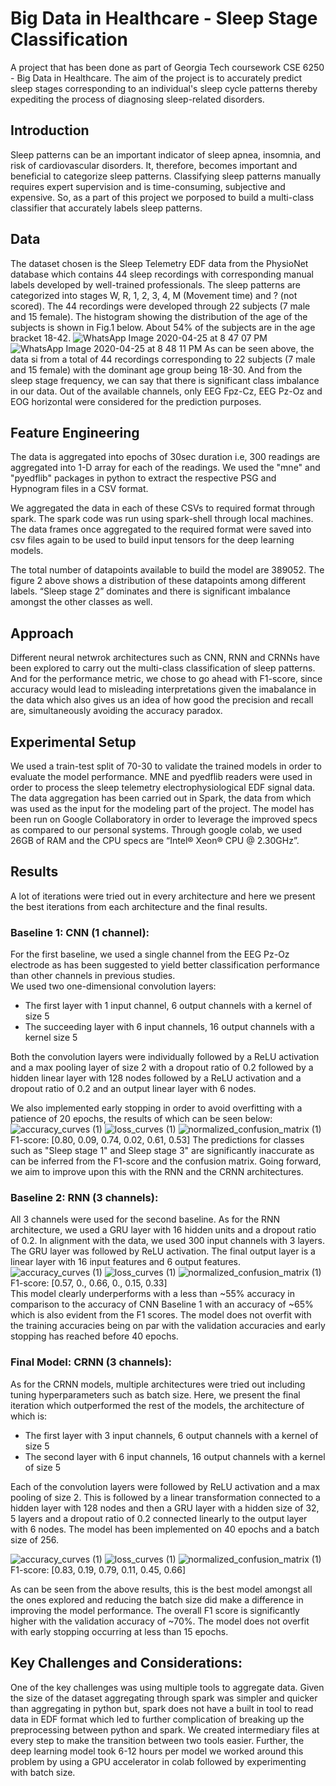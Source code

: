 # Big Data in Healthcare - Sleep Stage Classification
A project that has been done as part of Georgia Tech coursework CSE 6250 - Big Data in Healthcare. The aim of the project is to accurately predict sleep stages corresponding to an individual's sleep cycle patterns thereby expediting the process of diagnosing sleep-related disorders.
## Introduction
Sleep patterns can be an important indicator of sleep apnea, insomnia, and risk of cardiovascular disorders. It, therefore, becomes important and beneficial to categorize sleep patterns. Classifying sleep patterns manually requires expert supervision and is time-consuming, subjective and expensive. So, as a part of this project we porposed to build a multi-class classifier that accurately labels sleep patterns.
## Data
The dataset chosen is the Sleep Telemetry EDF data from the PhysioNet database which contains 44 sleep recordings with corresponding manual labels developed by well-trained professionals. The sleep patterns are categorized into stages W, R, 1, 2, 3, 4, M (Movement time) and ? (not scored).
The 44 recordings were developed through 22 subjects (7 male and 15 female). The histogram showing the distribution of the age of the subjects is shown in Fig.1 below. About 54% of the subjects are in the age bracket 18-42.
![WhatsApp Image 2020-04-25 at 8 47 07 PM](https://user-images.githubusercontent.com/52098514/81017052-930e0c80-8e2f-11ea-86a9-e37be23cedbf.jpeg)
![WhatsApp Image 2020-04-25 at 8 48 11 PM](https://user-images.githubusercontent.com/52098514/81030814-2a875580-8e58-11ea-8e53-ed88f8efc207.jpeg)
As can be seen above, the data si from a total of 44 recordings corresponding to 22 subjects (7 male and 15 female) with the dominant age group being 18-30. And from the sleep stage frequency, we can say that there is significant class imbalance in our data. Out of the available channels, only EEG Fpz-Cz, EEG Pz-Oz and EOG horizontal were considered for the prediction purposes.
## Feature Engineering
The data is aggregated into epochs of 30sec duration i.e, 300 readings are aggregated into 1-D array for each of the readings. We used the "mne" and "pyedflib" packages in python to extract the respective PSG and Hypnogram files in a CSV format.  
  
We aggregated the data in each of these CSVs to required format through spark. The spark code was run using spark-shell through local machines. The data frames once aggregated to the required format were saved into csv files again to be used to build input tensors for the deep learning models.  
  
The total number of datapoints available to build the model are 389052. The figure 2 above shows a distribution of these datapoints among different labels. “Sleep stage 2” dominates and there is significant imbalance amongst the other classes as well.
## Approach
Different neural netwrok architectures such as CNN, RNN and CRNNs have been explored to carry out the multi-class classification of sleep patterns. And for the performance metric, we chose to go ahead with F1-score, since accuracy would lead to misleading interpretations given the imabalance in the data which also gives us an idea of how good the precision and recall are, simultaneously avoiding the accuracy paradox.
## Experimental Setup
We used a train-test split of 70-30 to validate the trained models in order to evaluate the model performance. MNE and pyedflib readers were used in order to process the sleep telemetry electrophysiological EDF signal data. The data aggregation has been carried out in Spark, the data from which was used as the input for the modeling part of the project. The model has been run on Google Collaboratory in order to leverage the improved specs as compared to our personal systems. Through google colab, we used 26GB of RAM and the CPU specs are “Intel® Xeon® CPU @ 2.30GHz”.
## Results
A lot of iterations were tried out in every architecture and here we present the best iterations from each architecture and the final results.
### Baseline 1: CNN (1 channel):
For the first baseline, we used a single channel from the EEG Pz-Oz electrode as has been suggested to yield better classification performance than other channels in previous studies.  
We used two one-dimensional convolution layers:
  - The first layer with 1 input channel, 6 output channels with a kernel of size 5
  - The succeeding layer with 6 input channels, 16 output channels with a kernel size 5
  
Both the convolution layers were individually followed by a ReLU activation and a max pooling layer of size 2 with a dropout ratio of 0.2 followed by a hidden linear layer with 128 nodes followed by a ReLU activation and a dropout ratio of 0.2 and an output linear layer with 6 nodes.  
  
We also implemented early stopping in order to avoid overfitting with a patience of 20 epochs, the results of which can be seen below:  
![accuracy_curves (1)](https://user-images.githubusercontent.com/52098514/81035606-a8a02800-8e69-11ea-8dd7-42c0d0a79cf2.png)
![loss_curves (1)](https://user-images.githubusercontent.com/52098514/81035607-a8a02800-8e69-11ea-87b6-6d810bf21adb.png)
![normalized_confusion_matrix (1)](https://user-images.githubusercontent.com/52098514/81035597-a047ed00-8e69-11ea-81f3-0ac22daf38b1.png)  
F1-score: [0.80, 0.09, 0.74, 0.02, 0.61, 0.53]
The predictions for classes such as "Sleep stage 1" and Sleep stage 3" are significantly inaccurate as can be inferred from the F1-score and the confusion matrix. Going forward, we aim to improve upon this with the RNN and the CRNN architectures.
### Baseline 2: RNN (3 channels):
All 3 channels were used for the second baseline. As for the RNN architecture, we used a GRU layer with 16 hidden units and a dropout ratio of 0.2. In alignment with the data, we used 300 input channels with 3 layers. The GRU layer was followed by ReLU activation. The final output layer is a linear layer with 16 input features and 6 output features.  
![accuracy_curves (1)](https://user-images.githubusercontent.com/52098514/81036070-a939be00-8e6b-11ea-95dc-a965df266532.png)
![loss_curves (1)](https://user-images.githubusercontent.com/52098514/81036069-a939be00-8e6b-11ea-9b9b-13ceb8f035fa.png)
![normalized_confusion_matrix (1)](https://user-images.githubusercontent.com/52098514/81036059-9fb05600-8e6b-11ea-8ef6-cd9ceced5374.png)  
F1-score: [0.57, 0., 0.66, 0., 0.15, 0.33]  
This model clearly underperforms with a less than ~55% accuracy in comparison to the accuracy of CNN Baseline 1 with an accuracy of ~65% which is also evident from the F1 scores. The model does not overfit with the training accuracies being on par with the validation accuracies and early stopping has reached before 40 epochs.
### Final Model: CRNN (3 channels):
As for the CRNN models, multiple architectures were tried out including tuning hyperparameters such as batch size. Here, we present the final iteration which outperformed the rest of the models, the architecture of which is:
- The first layer with 3 input channels, 6 output channels with a kernel of size 5
- The second layer with 6 input channels, 16 output channels with a kernel of size 5  
  
Each of the convolution layers were followed by ReLU activation and a max pooling of size 2. This is followed by a linear transformation connected to a hidden layer with 128 nodes and then a GRU layer with a hidden size of 32, 5 layers and a dropout ratio of 0.2 connected linearly to the output layer with 6 nodes. The model has been implemented on 40 epochs and a batch size of 256.  

![accuracy_curves (1)](https://user-images.githubusercontent.com/52098514/81036465-3598b080-8e6d-11ea-8ea1-4d61a43d66e7.png)
![loss_curves (1)](https://user-images.githubusercontent.com/52098514/81036457-316c9300-8e6d-11ea-8754-f6960db5a663.png)
![normalized_confusion_matrix (1)](https://user-images.githubusercontent.com/52098514/81036464-3598b080-8e6d-11ea-9dfd-bc4d99b7aeb5.png)  
F1-score: [0.83, 0.19, 0.79, 0.11, 0.45, 0.66]  
  
As can be seen from the above results, this is the best model amongst all the ones explored and reducing the batch size did make a difference in improving the model performance. The overall F1 score is significantly higher with the validation accuracy of ~70%. The model does not overfit with early stopping occurring at less than 15 epochs.  
  
## Key Challenges and Considerations:
One of the key challenges was using multiple tools to aggregate data. Given the size of the dataset aggregating through spark was simpler and quicker than aggregating in python but, spark does not have a built in tool to read data in EDF format which led to further complication of breaking up the preprocessing between python and spark. We created intermediary files at every step to make the transition between two tools easier. Further, the deep learning model took 6-12 hours per model we worked around this problem by using a GPU accelerator in colab followed by experimenting with batch size.
